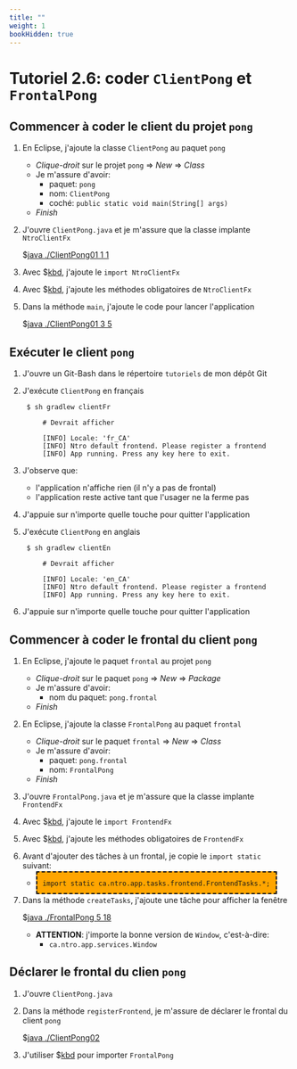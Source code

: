 ```yaml
---
title: ""
weight: 1
bookHidden: true
---
```



# Tutoriel 2.6: coder `ClientPong` et `FrontalPong`

## Commencer à coder le client du projet `pong`

1. En Eclipse, j'ajoute la classe `ClientPong` au paquet `pong`
    * *Clique-droit* sur le projet `pong`  => *New* => *Class*
    * Je m'assure d'avoir:
        * paquet: `pong`
        * nom: `ClientPong` 
        * coché: `public static void main(String[] args)`
    * *Finish*


1. J'ouvre `ClientPong.java` et je m'assure que la classe implante `NtroClientFx`

    $[java ./ClientPong01 1 1]()


1. Avec $[kbd](Ctrl+1), j'ajoute le `import NtroClientFx`

1. Avec $[kbd](Ctrl+1), j'ajoute les méthodes obligatoires de `NtroClientFx`

1. Dans la méthode `main`, j'ajoute le code pour lancer l'application

    $[java ./ClientPong01 3 5]()


## Exécuter le client `pong`

1. J'ouvre un Git-Bash dans le répertoire `tutoriels` de mon dépôt Git

1. J'exécute `ClientPong` en français

        $ sh gradlew clientFr

            # Devrait afficher

            [INFO] Locale: 'fr_CA'
            [INFO] Ntro default frontend. Please register a frontend
            [INFO] App running. Press any key here to exit.

1. J'observe que:
    * l'application n'affiche rien (il n'y a pas de frontal)
    * l'application reste active tant que l'usager ne la ferme pas

1. J'appuie sur n'importe quelle touche pour quitter l'application


1. J'exécute `ClientPong` en anglais

        $ sh gradlew clientEn

            # Devrait afficher

            [INFO] Locale: 'en_CA'
            [INFO] Ntro default frontend. Please register a frontend
            [INFO] App running. Press any key here to exit.

1. J'appuie sur n'importe quelle touche pour quitter l'application


## Commencer à coder le frontal du client `pong`

1. En Eclipse, j'ajoute le paquet `frontal` au projet `pong`
    * *Clique-droit* sur le paquet `pong`  => *New* => *Package*
    * Je m'assure d'avoir:
        * nom du paquet: `pong.frontal`
    * *Finish*

1. En Eclipse, j'ajoute la classe `FrontalPong` au paquet `frontal`
    * *Clique-droit* sur le paquet `frontal`  => *New* => *Class*
    * Je m'assure d'avoir:
        * paquet: `pong.frontal`
        * nom: `FrontalPong` 
    * *Finish*

1. J'ouvre `FrontalPong.java` et je m'assure que la classe implante `FrontendFx`

1. Avec $[kbd](Ctrl+1), j'ajoute le `import FrontendFx`

1. Avec $[kbd](Ctrl+1), j'ajoute les méthodes obligatoires de `FrontendFx`

1. Avant d'ajouter des tâches à un frontal, je copie le `import static` suivant:

    * <span style="background-color:orange; padding:10px;border:2px dashed black;"> `import static ca.ntro.app.tasks.frontend.FrontendTasks.*;` </span>

1. Dans la méthode `createTasks`, j'ajoute une tâche pour afficher la fenêtre

    $[java ./FrontalPong 5 18]()


    * **ATTENTION**: j'importe la bonne version de `Window`, c'est-à-dire:
        * `ca.ntro.app.services.Window`

## Déclarer le frontal du clien `pong`

1. J'ouvre `ClientPong.java` 

1. Dans la méthode `registerFrontend`, je m'assure de déclarer le frontal du client `pong`

    $[java ./ClientPong02]()


1. J'utiliser $[kbd](Ctrl+1) pour importer `FrontalPong`
